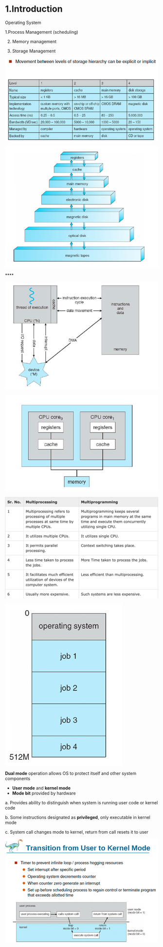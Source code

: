 # 1.Introduction

Operating System 

1.Process Management \(scheduling\) 

2. Memory management

3. Storage Management

![Performance of Various Level of Storages](../.gitbook/assets/image%20%2849%29.png)

![Storage and Device Hierarchy ](../.gitbook/assets/image%20%28113%29.png)

\*\*\*\*

![How modern computer works](../.gitbook/assets/image%20%28122%29.png)

![A dual core design](../.gitbook/assets/image%20%2872%29.png)

![Difference between Multi-processing vs Multi-programming](../.gitbook/assets/image%20%28124%29.png)

![Memory Layout of Multi-programmed System](../.gitbook/assets/image%20%2854%29.png)

**Dual mode** operation allows OS to protect itself and other system components

* **User mode** and **kernel mode** 
* **Mode bit** provided by hardware

a. Provides ability to distinguish when system is running user code or kernel code

b. Some instructions designated as **privileged**, only executable in kernel mode

c. System call changes mode to kernel, return from call resets it to user

![](../.gitbook/assets/image%20%28111%29.png)

